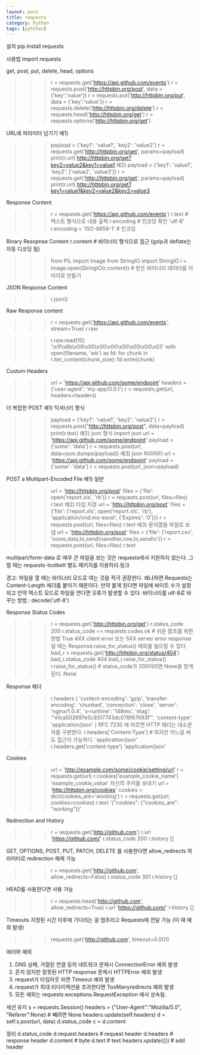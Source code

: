 ```yaml
---
layout: post
title: requests
category: Python
tags: [pyhthon]
---
```

설치
pip install requests

사용법
import requests

get, post, put, delete, head, options
>>> r = requests.get('https://api.github.com/events')
>>> r = requests.post('http://httpbin.org/post', data = {'key':'value'})
>>> r = requests.put('http://httpbin.org/put', data = {'key':'value'})
>>> r = requests.delete('http://httpbin.org/delete')
>>> r = requests.head('http://httpbin.org/get')
>>> r = requests.options('http://httpbin.org/get')

URL에 파라미터 넘기기
예1)
>>> payload = {'key1': 'value1', 'key2': 'value2'}
>>> r = requests.get('http://httpbin.org/get', params=payload)
>>> print(r.url)
http://httpbin.org/get?key2=value2&key1=value1
예2)
>>> payload = {'key1': 'value1', 'key2': ['value2', 'value3']}
>>> r = requests.get('http://httpbin.org/get', params=payload)
>>> print(r.url)
http://httpbin.org/get?key1=value1&key2=value2&key2=value3

Response Content
>>> r = requests.get('https://api.github.com/events')
>>> r.text # 텍스트 형식으로 내용 출력
>>> r.encoding # 인코딩 확인
'utf-8'
>>> r.encoding = 'ISO-8859-1' # 인코딩

Binary Resopnse Content
r.content # 바이너리 형식으로 접근 (gzip과 deflate는 자동 디코딩 됨)
>>> from PIL import Image
>>> from StringIO import StringIO
>>> i = Image.open(StringIO(r.content)) # 받은 바이너리 데이터를 이미지로 만들기

JSON Response Content
>>> r.json()

Raw Response content
>>> r = requests.get('https://api.github.com/events', stream=True)
>>> r.raw

>>> r.raw.read(10)
'\x1f\x8b\x08\x00\x00\x00\x00\x00\x00\x03'
with open(filename, 'wb') as fd:
for chunk in r.iter_content(chunk_size):
fd.write(chunk)

Custom Headers
>>> url = 'https://api.github.com/some/endpoint'
>>> headers = {'user-agent': 'my-app/0.0.1'}
>>> r = requests.get(url, headers=headers)

더 복잡한 POST
예1) 딕셔너리 형식
>>> payload = {'key1': 'value1', 'key2': 'value2'}
>>> r = requests.post("http://httpbin.org/post", data=payload)
>>> print(r.text)
예2) json 형식
>>> import json
>>> url = 'https://api.github.com/some/endpoint'
>>> payload = {'some': 'data'}
>>> r = requests.post(url, data=json.dumps(payload))
예3) json 파라미터
>>> url = 'https://api.github.com/some/endpoint'
>>> payload = {'some': 'data'}
>>> r = requests.post(url, json=payload)

POST a Multipart-Encoded File
예1) 일반
>>> url = 'http://httpbin.org/post'
>>> files = {'file': open('report.xls', 'rb')}
>>> r = requests.post(url, files=files)
>>> r.text
예2) 타입 지정
>>> url = 'http://httpbin.org/post'
>>> files = {'file': ('report.xls', open('report.xls', 'rb'), 'application/vnd.ms-excel', {'Expires': '0'})}
>>> r = requests.post(url, files=files)
>>> r.text
예3) 문자열을 파일로 보냄
>>> url = 'http://httpbin.org/post'
>>> files = {'file': ('report.csv', 'some,data,to,send\nanother,row,to,send\n')}
>>> r = requests.post(url, files=files)
>>> r.text

multipart/form-data 로 매우 큰 파일을 보는 것은 requests에서 지원하지 않는다.
그럴 때는 requests-toolbelt 별도 패키지를 이용하라.링크

경고:
파일을 열 때는 바이너리 모드로 여는 것을 적극 권장한다.
왜냐하면 Requests는 Content-Length 헤더를 붙이기 때문이다.
만약 붙게 된다면 파일에 바이트 수가 설정되고 만약 텍스트 모드로 파일을 연다면 오류가 발생할 수 있다.
바이너리를 utf-8로 바꾸는 방법 : decode('utf-8')

Response Status Codes
>>> r = requests.get('http://httpbin.org/get')
>>> r.status_code
200
>>> r.status_code == requests.codes.ok # 쉬운 참조를 위한 방법
True
4XX client error 또는 5XX server error response 일 때는 Response.raise_for_status() 예외를 일으킬 수 있다.
>>> bad_r = requests.get('http://httpbin.org/status/404')
>>> bad_r.status_code
404
>>> bad_r.raise_for_status()
>>> r.raise_for_status() # status_code가 200이라면 None을 받게 된다.
None

Response 헤더
>>> r.headers
{
'content-encoding': 'gzip',
'transfer-encoding': 'chunked',
'connection': 'close',
'server': 'nginx/1.0.4',
'x-runtime': '148ms',
'etag': '"e1ca502697e5c9317743dc078f67693f"',
'content-type': 'application/json'
}
RFC 7230 에 따르면 HTTP 헤더는 대소문자를 구분한다.
>>> r.headers['Content-Type'] # 하지만 어느걸 써도 접근이 가능하다.
'application/json'
>>> r.headers.get('content-type')
'application/json'

Cookies
>>> url = 'http://example.com/some/cookie/setting/url'
>>> r = requests.get(url)
>>> r.cookies['example_cookie_name']
'example_cookie_value'
자신의 쿠키를 보내기
>>> url = 'http://httpbin.org/cookies'
>>> cookies = dict(cookies_are='working')
>>> r = requests.get(url, cookies=cookies)
>>> r.text
'{"cookies": {"cookies_are": "working"}}'

Redirection and History
>>> r = requests.get('http://github.com')
>>> r.url
'https://github.com/'
>>> r.status_code
200
>>> r.history
[]

GET, OPTIONS, POST, PUT, PATCH, DELETE 를 사용한다면 allow_redirects 파라미터로 redirection 해제 가능
>>> r = requests.get('http://github.com', allow_redirects=False)
>>> r.status_code
301
>>> r.history
[]

HEAD를 사용한다면 사용 가능
>>> r = requests.head('http://github.com', allow_redirects=True)
>>> r.url
'https://github.com/'
>>> r.history
[]

Timeouts
지정된 시간 이후에 기다리는 걸 멈추라고 Requests에 전달 가능 (이 때 예외 발생)
>>> requests.get('http://github.com', timeout=0.001)

에러와 예외
1. DNS 실패, 거절된 연결 등의 네트워크 문제시 ConnectionError 예외 발생
2. 흔치 않지만 잘못된 HTTP response 문제시 HTTPError 예외 발생
3. request가 타임아웃 되면 Timeout 예외 발생
4. request가 최대 리다이렉션을 초과한다면 TooManyredirects 예외 발생
5. 모든 예외는 requests.exceptions.RequestException 에서 상속됨.

세션 유지
s = requests.Session()
headers = {"User-Agent":"Mozilla/5.0", "Referer":None} # 빼려면 None
headers.update(self.headers)
d = self.s.post(url, data)
d.status_code
c = d.content

정리
d.status_code
d.request.headers # request header
d.headers # response header
d.content # byte
d.text # text
headers.update({}) # add header
